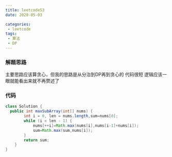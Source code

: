 ```yaml
---
title: leetcode53
date: 2020-05-03

categories:
 - leetcode
tags:
 - 算法
 - DP
---
```

### 解题思路
主要思路应该算贪心，但我的思路是从分治到DP再到贪心的
代码很短 逻辑应该一眼就能看出来就不再赘述了

### 代码

```java
class Solution {
  public int maxSubArray(int[] nums) {
        int i = 0, len = nums.length,sum=nums[0];
        while (i < len - 1) {
            nums[++i]=Math.max(nums[i],nums[i-1]+nums[i]);
            sum=Math.max(sum,nums[i]);
        }
        return sum;
    }
}
```